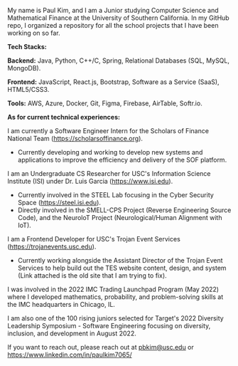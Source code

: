 My name is Paul Kim, and I am a Junior studying Computer Science and Mathematical Finance at the University of Southern California. In my GitHub repo, I organized a repository for all the school projects that I have been working on so far.

**Tech Stacks:**

**Backend:** Java, Python, C++/C, Spring, Relational Databases (SQL, MySQL, MongoDB).

**Frontend:** JavaScript, React.js, Bootstrap, Software as a Service (SaaS), HTML5/CSS3.

**Tools:** AWS, Azure, Docker, Git, Figma, Firebase, AirTable, Softr.io.

**As for current technical experiences:**

I am currently a Software Engineer Intern for the Scholars of Finance National Team (https://scholarsoffinance.org). 
  - Currently developing and working to develop new systems and applications to improve the efficiency and delivery of the SOF platform.
 
I am an Undergraduate CS Researcher for USC's Information Science Institute (ISI) under Dr. Luis Garcia (https://www.isi.edu).
  - Currently involved in the STEEL Lab focusing in the Cyber Security Space (https://steel.isi.edu).
  - Directly involved in the SMELL-CPS Project (Reverse Engineering Source Code), and the NeuroloT Project (Neurological/Human Alignment with IoT).

I am a Frontend Developer for USC's Trojan Event Services (https://trojanevents.usc.edu).
  - Currently working alongside the Assistant Director of the Trojan Event Services to help build out the TES website content, design, and system (Link attached is the old site that I am trying to fix).

I was involved in the 2022 IMC Trading Launchpad Program (May 2022) where I developed mathematics, probability, and problem-solving skills at the IMC headquarters in Chicago, IL. 

I am also one of the 100 rising juniors selected for Target's 2022 Diversity Leadership Symposium - Software Engineering focusing on diversity, inclusion, and development in August 2022.

If you want to reach out, please reach out at pbkim@usc.edu or https://www.linkedin.com/in/paulkim7065/
